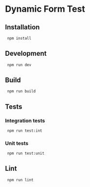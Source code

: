 # Dynamic Form Test

## Installation 

```bash
 npm install
 ```
## Development

```bash
 npm run dev
 ```
## Build

```bash
 npm run build
 ```

## Tests
### Integration tests
```bash
 npm run test:int
 ```
### Unit tests
```bash
 npm run test:unit
 ```

## Lint
```bash
 npm run lint
 ```
